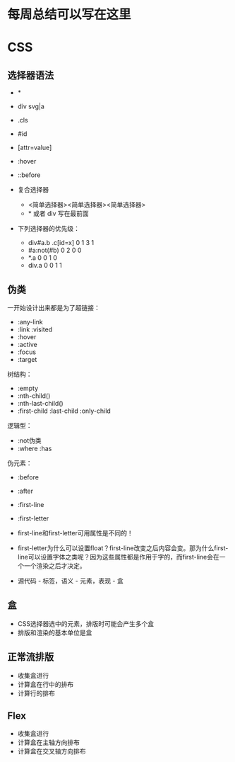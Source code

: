 # 每周总结可以写在这里

# CSS

## 选择器语法

* \*
* div svg|a
* .cls
* \#id
* \[attr\=value\]
* :hover
* ::before

* 复合选择器
    * <简单选择器><简单选择器><简单选择器>
    * \* 或者 div 写在最前面
    
* 下列选择器的优先级：
    * div#a.b .c\[id\=x\] 0 1 3 1
    * \#a\:not\(\#b\) 0 2 0 0
    * \*\.a 0 0 1 0
    * div.a 0 0 1 1
    
## 伪类

一开始设计出来都是为了超链接：

* :any-link
* :link :visited
* :hover
* :active
* :focus
* :target

树结构：

* :empty
* :nth-child()
* :nth-last-child()
* :first-child :last-child :only-child

逻辑型：

* :not伪类
* :where :has

伪元素：

* :before
* :after
* :first-line
* :first-letter
* first-line和first-letter可用属性是不同的！
* first-letter为什么可以设置float？first-line改变之后内容会变。那为什么first-line可以设置字体之类呢？因为这些属性都是作用于字的，而first-line会在一个一个渲染之后才决定。

* 源代码 - 标签，语义 - 元素，表现 - 盒

## 盒

* CSS选择器选中的元素，排版时可能会产生多个盒
* 排版和渲染的基本单位是盒 
    
## 正常流排版

* 收集盒进行
* 计算盒在行中的排布
* 计算行的排布

## Flex

* 收集盒进行
* 计算盒在主轴方向排布
* 计算盒在交叉轴方向排布
